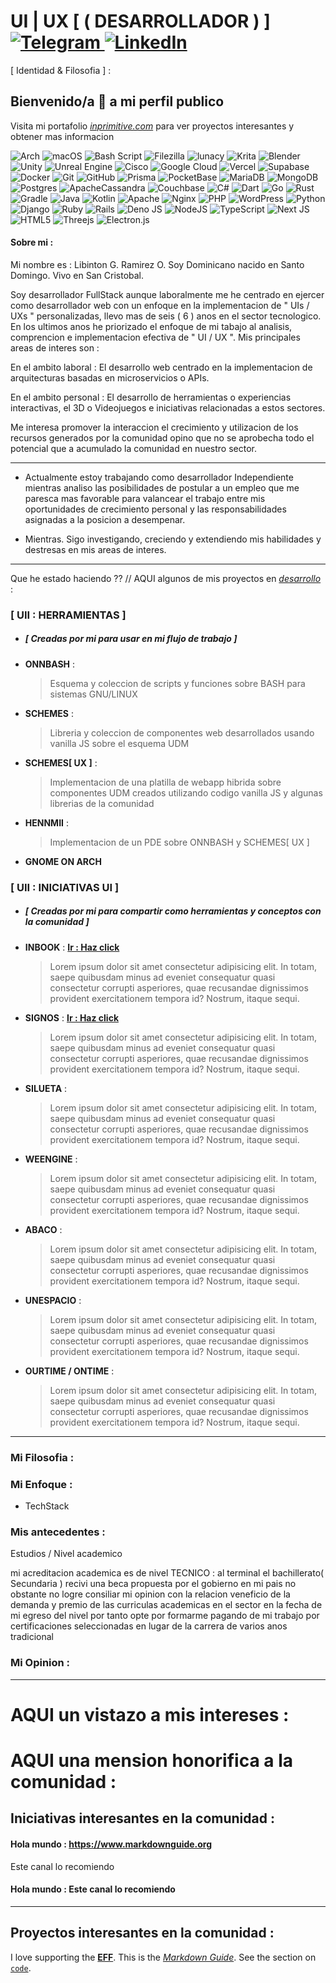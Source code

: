 # UI | UX  [ ( DESARROLLADOR )   ] [ ![Telegram](https://img.shields.io/badge/Telegram-2CA5E0?style=for-the-badge&logo=telegram&logoColor=white) ](https://t.me/Libintong21)[ ![LinkedIn](https://img.shields.io/badge/linkedin-%230077B5.svg?style=for-the-badge&logo=linkedin&logoColor=white) ](https://www.linkedin.com/in/libinton-g-ramirez-o-a93102169/)

[ Identidad & Filosofia ] : 

## Bienvenido/a 👋 a mi perfil publico

Visita mi portafolio *[inprimitive.com](https://www.inprimitive.com)* para ver proyectos interesantes y obtener mas informacion


![Arch](https://img.shields.io/badge/Arch%20Linux-1793D1?logo=arch-linux&logoColor=fff&style=for-the-badge)
![macOS](https://img.shields.io/badge/mac%20os-990099?style=for-the-badge&logo=macos&logoColor=F0F0F0)
![Bash Script](https://img.shields.io/badge/bash_script-%23555555.svg?style=for-the-badge&logo=gnu-bash&logoColor=white)
![Filezilla](https://img.shields.io/badge/filezilla-red.svg?style=for-the-badge&logo=filezilla&logoColor=f5f5f5)
![lunacy](https://img.shields.io/badge/lunacy-blue.svg?style=for-the-badge&logo=lunacy&logoColor=f5f5f5)
![Krita](https://img.shields.io/badge/Krita-203759?style=for-the-badge&logo=krita&logoColor=EEF37B)
![Blender](https://img.shields.io/badge/blender-%23F5792A.svg?style=for-the-badge&logo=blender&logoColor=white)
![Unity](https://img.shields.io/badge/unity-%23000000.svg?style=for-the-badge&logo=unity&logoColor=white)
![Unreal Engine](https://img.shields.io/badge/unrealengine-%23313131.svg?style=for-the-badge&logo=unrealengine&logoColor=white)
![Cisco](https://img.shields.io/badge/cisco-%23049fd9.svg?style=for-the-badge&logo=cisco&logoColor=black)
![Google Cloud](https://img.shields.io/badge/GoogleCloud-%234285F4.svg?style=for-the-badge&logo=google-cloud&logoColor=white)
![Vercel](https://img.shields.io/badge/vercel-%23555555.svg?style=for-the-badge&logo=vercel&logoColor=white)
![Supabase](https://img.shields.io/badge/Supabase-3ECF8E?style=for-the-badge&logo=supabase&logoColor=white)
![Docker](https://img.shields.io/badge/docker-%230db7ed.svg?style=for-the-badge&logo=docker&logoColor=white)
![Git](https://img.shields.io/badge/git-%23F05033.svg?style=for-the-badge&logo=git&logoColor=white)
![GitHub](https://img.shields.io/badge/github-%23121011.svg?style=for-the-badge&logo=github&logoColor=white)
![Prisma](https://img.shields.io/badge/Prisma-3982CE?style=for-the-badge&logo=Prisma&logoColor=white)
![PocketBase](https://img.shields.io/badge/pocketbase-%23b8dbe4.svg?style=for-the-badge&logo=Pocketbase&logoColor=black)
![MariaDB](https://img.shields.io/badge/MariaDB-003545?style=for-the-badge&logo=mariadb&logoColor=white)
![MongoDB](https://img.shields.io/badge/MongoDB-%234ea94b.svg?style=for-the-badge&logo=mongodb&logoColor=white)
![Postgres](https://img.shields.io/badge/postgres-%23316192.svg?style=for-the-badge&logo=postgresql&logoColor=white)
![ApacheCassandra](https://img.shields.io/badge/cassandra-%231287B1.svg?style=for-the-badge&logo=apache-cassandra&logoColor=white)
![Couchbase](https://img.shields.io/badge/Couchbase-EA2328?style=for-the-badge&logo=couchbase&logoColor=white)
![C#](https://img.shields.io/badge/c%23-%23239120.svg?style=for-the-badge&logo=csharp&logoColor=white)
![Dart](https://img.shields.io/badge/dart-%230175C2.svg?style=for-the-badge&logo=dart&logoColor=white)
![Go](https://img.shields.io/badge/go-%2300ADD8.svg?style=for-the-badge&logo=go&logoColor=white)
![Rust](https://img.shields.io/badge/rust-%23444444.svg?style=for-the-badge&logo=rust&logoColor=white)
![Gradle](https://img.shields.io/badge/Gradle-02303A.svg?style=for-the-badge&logo=Gradle&logoColor=white)
![Java](https://img.shields.io/badge/java-%23ED8B00.svg?style=for-the-badge&logo=openjdk&logoColor=white)
![Kotlin](https://img.shields.io/badge/kotlin-%237F52FF.svg?style=for-the-badge&logo=kotlin&logoColor=white)
![Apache](https://img.shields.io/badge/apache-%23D42029.svg?style=for-the-badge&logo=apache&logoColor=white)
![Nginx](https://img.shields.io/badge/nginx-%23009639.svg?style=for-the-badge&logo=nginx&logoColor=white)
![PHP](https://img.shields.io/badge/php-%23777BB4.svg?style=for-the-badge&logo=php&logoColor=white)
![WordPress](https://img.shields.io/badge/WordPress-%23117AC9.svg?style=for-the-badge&logo=WordPress&logoColor=white)
![Python](https://img.shields.io/badge/python-3670A0?style=for-the-badge&logo=python&logoColor=ffdd54)
![Django](https://img.shields.io/badge/django-%23092E20.svg?style=for-the-badge&logo=django&logoColor=white)
![Ruby](https://img.shields.io/badge/ruby-%23CC342D.svg?style=for-the-badge&logo=ruby&logoColor=white)
![Rails](https://img.shields.io/badge/rails-%23CC0000.svg?style=for-the-badge&logo=ruby-on-rails&logoColor=white)
![Deno JS](https://img.shields.io/badge/deno%20js-000000?style=for-the-badge&logo=deno&logoColor=white)
![NodeJS](https://img.shields.io/badge/node.js-6DA55F?style=for-the-badge&logo=node.js&logoColor=white)
![TypeScript](https://img.shields.io/badge/typescript-%23007ACC.svg?style=for-the-badge&logo=typescript&logoColor=white)
![Next JS](https://img.shields.io/badge/Next-gray?style=for-the-badge&logo=next.js&logoColor=white)
![HTML5](https://img.shields.io/badge/html5-%23E34F26.svg?style=for-the-badge&logo=html5&logoColor=white)
![Threejs](https://img.shields.io/badge/threejs-blue?style=for-the-badge&logo=three.js&logoColor=white)
![Electron.js](https://img.shields.io/badge/Electron-191970?style=for-the-badge&logo=Electron&logoColor=white)



#### Sobre mi : 

Mi nombre es : Libinton G. Ramirez O. Soy Dominicano nacido en Santo Domingo. Vivo en San Cristobal. 

Soy desarrollador FullStack aunque laboralmente me he centrado en ejercer como desarrollador web con un enfoque en la implementacion de " UIs / UXs " personalizadas, llevo mas de seis ( 6 ) anos en el sector tecnologico. En los ultimos anos he priorizado el enfoque de mi tabajo al analisis, comprencion e implementacion efectiva de " UI / UX ". Mis principales areas de interes son :

En el ambito laboral : El desarrollo web centrado en la implementacion de arquitecturas basadas en microservicios o APIs. 

En el ambito personal : El desarrollo de herramientas o experiencias interactivas, el 3D o Videojuegos e iniciativas relacionadas a estos sectores. 

Me interesa promover la interaccion el crecimiento y utilizacion de los recursos generados por la comunidad opino que no se aprobecha todo el potencial que a acumulado la comunidad en nuestro sector.

----

- Actualmente estoy trabajando como desarrollador Independiente mientras analiso las posibilidades de postular a un empleo que me paresca mas favorable para valancear el trabajo entre mis oportunidades de crecimiento personal y las responsabilidades asignadas a la posicion a desempenar.

- Mientras. Sigo investigando, creciendo y extendiendo mis habilidades y destresas en mis areas de interes.

---

Que he estado haciendo ?? // AQUI algunos de mis proyectos en *[desarrollo](https://www.inprimitive.com/diaries)* :

### [ UII : HERRAMIENTAS ] 
- ##### [ Creadas por mi para usar en mi flujo de trabajo ]

- **ONNBASH** : 

  > Esquema y coleccion de scripts y funciones sobre BASH para sistemas GNU/LINUX

- **SCHEMES** : 
  > Libreria y coleccion de componentes web desarrollados usando vanilla JS sobre el esquema UDM
- **SCHEMES[ UX ]** : 
  > Implementacion de una platilla de webapp hibrida sobre componentes UDM creados utilizando codigo vanilla JS y algunas librerias de la comunidad  
- **HENNMII** : 
  > Implementacion de un PDE sobre ONNBASH y SCHEMES[ UX ]  
- **GNOME ON ARCH**

### [ UII : INICIATIVAS UI ]
- ##### [ Creadas por mi para compartir como herramientas y conceptos con la comunidad ]

- **INBOOK** : **[Ir : Haz click](https://www.inprimitive.com/diaries)** 
  > Lorem ipsum dolor sit amet consectetur adipisicing elit. In totam, saepe quibusdam minus ad eveniet consequatur quasi consectetur corrupti asperiores, quae recusandae dignissimos provident exercitationem tempora id? Nostrum, itaque sequi.
- **SIGNOS** : **[Ir : Haz click](https://www.inprimitive.com/diaries)**
  > Lorem ipsum dolor sit amet consectetur adipisicing elit. In totam, saepe quibusdam minus ad eveniet consequatur quasi consectetur corrupti asperiores, quae recusandae dignissimos provident exercitationem tempora id? Nostrum, itaque sequi.
- **SILUETA** :
  > Lorem ipsum dolor sit amet consectetur adipisicing elit. In totam, saepe quibusdam minus ad eveniet consequatur quasi consectetur corrupti asperiores, quae recusandae dignissimos provident exercitationem tempora id? Nostrum, itaque sequi.
- **WEENGINE** :
  > Lorem ipsum dolor sit amet consectetur adipisicing elit. In totam, saepe quibusdam minus ad eveniet consequatur quasi consectetur corrupti asperiores, quae recusandae dignissimos provident exercitationem tempora id? Nostrum, itaque sequi.
- **ABACO** :
  > Lorem ipsum dolor sit amet consectetur adipisicing elit. In totam, saepe quibusdam minus ad eveniet consequatur quasi consectetur corrupti asperiores, quae recusandae dignissimos provident exercitationem tempora id? Nostrum, itaque sequi.
- **UNESPACIO** :
  > Lorem ipsum dolor sit amet consectetur adipisicing elit. In totam, saepe quibusdam minus ad eveniet consequatur quasi consectetur corrupti asperiores, quae recusandae dignissimos provident exercitationem tempora id? Nostrum, itaque sequi.
- **OURTIME / ONTIME** :
  > Lorem ipsum dolor sit amet consectetur adipisicing elit. In totam, saepe quibusdam minus ad eveniet consequatur quasi consectetur corrupti asperiores, quae recusandae dignissimos provident exercitationem tempora id? Nostrum, itaque sequi.

---

### Mi Filosofia :

### Mi Enfoque :
- TechStack

### Mis antecedentes :

Estudios / Nivel academico

mi acreditacion academica es de nivel TECNICO : al terminal el bachillerato( Secundaria ) recivi una beca propuesta por el gobierno en mi pais no obstante no logre consiliar mi opinion con la relacion veneficio de la demanda y premio de las curriculas academicas en el sector en la fecha de mi egreso del nivel por tanto opte por formarme pagando de mi trabajo por certificaciones seleccionadas en lugar de la carrera de varios anos tradicional 

### Mi Opinion :

---


# AQUI un vistazo a mis intereses :

# AQUI una mension honorifica a la comunidad :

## Iniciativas interesantes en la comunidad :

#### Hola mundo : <https://www.markdownguide.org>

Este canal lo recomiendo

#### Hola mundo : Este canal lo recomiendo

---

## Proyectos interesantes en la comunidad :




I love supporting the **[EFF](https://eff.org)**.
This is the *[Markdown Guide](https://www.markdownguide.org)*.
See the section on [`code`](#code).


<!--
**AlbumCorvus/AlbumCorvus** is a ✨ _special_ ✨ repository because its `README.md` (this file) appears on your GitHub profile.

Here are some ideas to get you started:

- 🔭 I’m currently working on ...
- 🌱 I’m currently learning ...
- 👯 I’m looking to collaborate on ...
- 🤔 I’m looking for help with ...
- 💬 Ask me about ...
- 📫 How to reach me: ...
- 😄 Pronouns: ...
- ⚡ Fun fact: ...
-->
